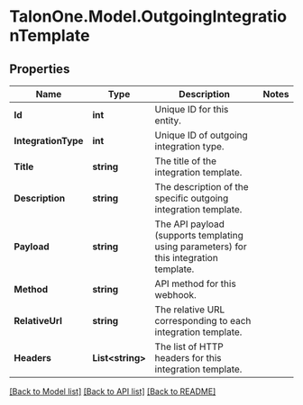 # TalonOne.Model.OutgoingIntegrationTemplate
## Properties

Name | Type | Description | Notes
------------ | ------------- | ------------- | -------------
**Id** | **int** | Unique ID for this entity. | 
**IntegrationType** | **int** | Unique ID of outgoing integration type. | 
**Title** | **string** | The title of the integration template. | 
**Description** | **string** | The description of the specific outgoing integration template. | 
**Payload** | **string** | The API payload (supports templating using parameters) for this integration template. | 
**Method** | **string** | API method for this webhook. | 
**RelativeUrl** | **string** | The relative URL corresponding to each integration template. | 
**Headers** | **List&lt;string&gt;** | The list of HTTP headers for this integration template. | 

[[Back to Model list]](../README.md#documentation-for-models) [[Back to API list]](../README.md#documentation-for-api-endpoints) [[Back to README]](../README.md)

